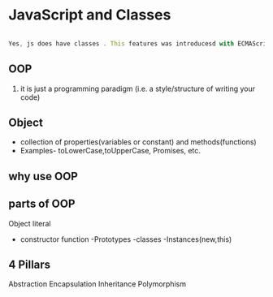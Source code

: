 # JavaScript and Classes

```javascript

Yes, js does have classes . This features was introducesd with ECMAScript 2015 specification ( often referred to as ES6) . However, it's important to note that js is primarily a prototype-based language,and its classes are primarily syntactic sugar over existing prototype-based inheritance mechanism. In other words, it provides a more familiar syntax for developers coming from class-based languages such as Java or C++ , but under the hood, it work somewhat differently.

```

## OOP 
1. it is just a programming paradigm (i.e. a style/structure of writing your code)

## Object
- collection of properties(variables or constant) and methods(functions)
- Examples- toLowerCase,toUpperCase, Promises, etc.

## why use OOP


## parts of OOP
Object literal

- constructor function
-Prototypes
-classes
-Instances(new,this)

## 4 Pillars
Abstraction
Encapsulation
Inheritance 
Polymorphism
